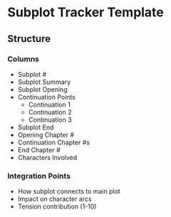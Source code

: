 # Subplot Tracker Template

## Structure

### Columns
- Subplot #
- Subplot Summary
- Subplot Opening
- Continuation Points
  - Continuation 1
  - Continuation 2
  - Continuation 3
- Subplot End
- Opening Chapter #
- Continuation Chapter #s
- End Chapter #
- Characters Involved

### Integration Points
- How subplot connects to main plot
- Impact on character arcs
- Tension contribution (1-10)